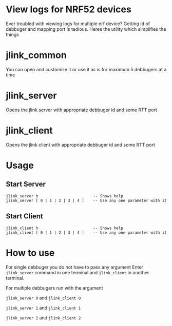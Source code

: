 # View logs for NRF52 devices

Ever troubled with viewing logs for multiple nrf device? 
Getting Id of debbuger and mapping port is tedious. Heres the utility which simplifies the things

# jlink_common
You can open and customize it or use it as is for maximum 5 debbugers at a time

# jlink_server
Opens the jlink server with appropriate debbuger id and some RTT port

# jlink_client
Opens the jlink client with appropriate debbuger id and some RTT port

# Usage
## Start Server
```
jlink_server h                        -- Shows help
jlink_server [ 0 | 1 | 2 | 3 | 4 ]    -- Use any one parameter with it
```

## Start Client
```
jlink_client h                        -- Shows help
jlink_client [ 0 | 1 | 2 | 3 | 4 ]    -- Use any one parameter with it
```
# How to use
For single debbuger you do not have to pass any argument
Enter `jlink_server` command in one terminal and `jlink_client` in another terminal. 

For multiple debbugers run with the argument

`jlink_server 0` and `jlink_client 0`

`jlink_server 1` and `jlink_client 1`

`jlink_server 2` and `jlink_client 2`
